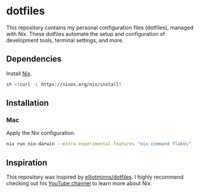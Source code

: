 # dotfiles

This repository contains my personal configuration files (dotfiles), managed with Nix. These dotfiles automate the setup and configuration of development tools, terminal settings, and more.

## Dependencies

Install [Nix](https://nixos.org/download/).

```bash
sh <(curl -L https://nixos.org/nix/install)
```

## Installation

### Mac

Apply the Nix configuration.

```bash
nix run nix-darwin --extra-experimental-features "nix-command flakes" -- switch --flake ./nix/darwin#piedt
```

## Inspiration

This repository was inspired by [elliotminns/dotfiles](https://github.com/elliottminns/dotfiles). I highly recommend checking out his [YouTube channel](https://www.youtube.com/@dreamsofautonomy) to learn more about Nix.
